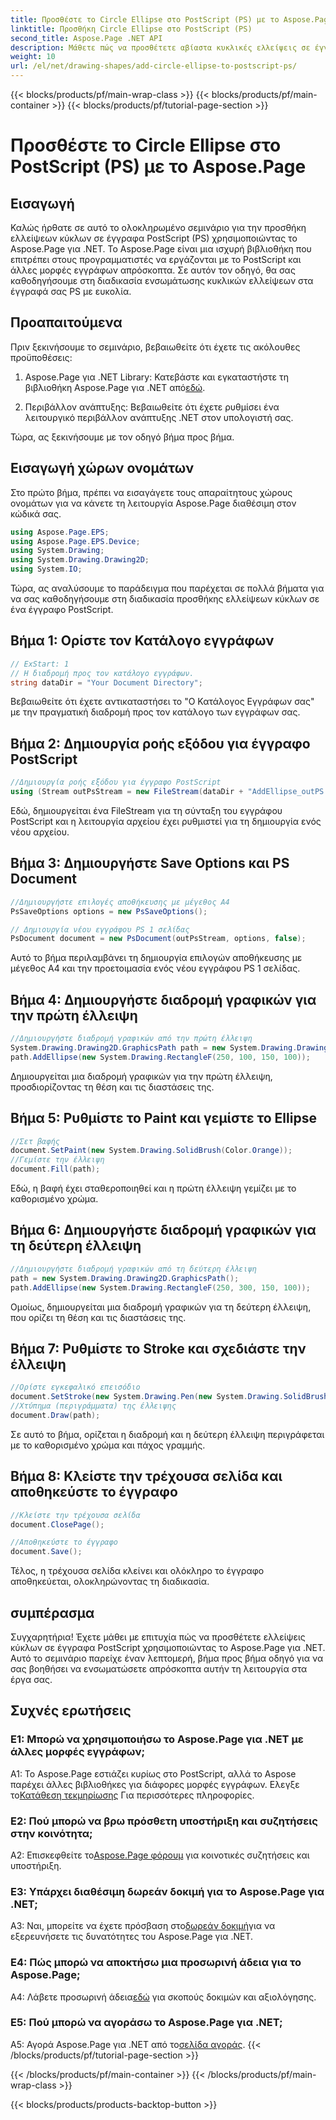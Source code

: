 ```yaml
---
title: Προσθέστε το Circle Ellipse στο PostScript (PS) με το Aspose.Page
linktitle: Προσθήκη Circle Ellipse στο PostScript (PS)
second_title: Aspose.Page .NET API
description: Μάθετε πώς να προσθέτετε αβίαστα κυκλικές ελλείψεις σε έγγραφα PostScript (PS) χρησιμοποιώντας το Aspose.Page για .NET. Ακολουθήστε τον βήμα προς βήμα οδηγό μας για απρόσκοπτη ενσωμάτωση.
weight: 10
url: /el/net/drawing-shapes/add-circle-ellipse-to-postscript-ps/
---
```


{{< blocks/products/pf/main-wrap-class >}}
{{< blocks/products/pf/main-container >}}
{{< blocks/products/pf/tutorial-page-section >}}

# Προσθέστε το Circle Ellipse στο PostScript (PS) με το Aspose.Page

## Εισαγωγή

Καλώς ήρθατε σε αυτό το ολοκληρωμένο σεμινάριο για την προσθήκη ελλείψεων κύκλων σε έγγραφα PostScript (PS) χρησιμοποιώντας το Aspose.Page για .NET. Το Aspose.Page είναι μια ισχυρή βιβλιοθήκη που επιτρέπει στους προγραμματιστές να εργάζονται με το PostScript και άλλες μορφές εγγράφων απρόσκοπτα. Σε αυτόν τον οδηγό, θα σας καθοδηγήσουμε στη διαδικασία ενσωμάτωσης κυκλικών ελλείψεων στα έγγραφά σας PS με ευκολία.

## Προαπαιτούμενα

Πριν ξεκινήσουμε το σεμινάριο, βεβαιωθείτε ότι έχετε τις ακόλουθες προϋποθέσεις:

1.  Aspose.Page για .NET Library: Κατεβάστε και εγκαταστήστε τη βιβλιοθήκη Aspose.Page για .NET από[εδώ](https://releases.aspose.com/page/net/).

2. Περιβάλλον ανάπτυξης: Βεβαιωθείτε ότι έχετε ρυθμίσει ένα λειτουργικό περιβάλλον ανάπτυξης .NET στον υπολογιστή σας.

Τώρα, ας ξεκινήσουμε με τον οδηγό βήμα προς βήμα.

## Εισαγωγή χώρων ονομάτων

Στο πρώτο βήμα, πρέπει να εισαγάγετε τους απαραίτητους χώρους ονομάτων για να κάνετε τη λειτουργία Aspose.Page διαθέσιμη στον κώδικά σας.

```csharp
using Aspose.Page.EPS;
using Aspose.Page.EPS.Device;
using System.Drawing;
using System.Drawing.Drawing2D;
using System.IO;
```

Τώρα, ας αναλύσουμε το παράδειγμα που παρέχεται σε πολλά βήματα για να σας καθοδηγήσουμε στη διαδικασία προσθήκης ελλείψεων κύκλων σε ένα έγγραφο PostScript.

## Βήμα 1: Ορίστε τον Κατάλογο εγγράφων

```csharp
// ExStart: 1
// Η διαδρομή προς τον κατάλογο εγγράφων.
string dataDir = "Your Document Directory";
```

Βεβαιωθείτε ότι έχετε αντικαταστήσει το "Ο Κατάλογος Εγγράφων σας" με την πραγματική διαδρομή προς τον κατάλογο των εγγράφων σας.

## Βήμα 2: Δημιουργία ροής εξόδου για έγγραφο PostScript

```csharp
//Δημιουργία ροής εξόδου για έγγραφο PostScript
using (Stream outPsStream = new FileStream(dataDir + "AddEllipse_outPS.ps", FileMode.Create))
```

Εδώ, δημιουργείται ένα FileStream για τη σύνταξη του εγγράφου PostScript και η λειτουργία αρχείου έχει ρυθμιστεί για τη δημιουργία ενός νέου αρχείου.

## Βήμα 3: Δημιουργήστε Save Options και PS Document

```csharp
//Δημιουργήστε επιλογές αποθήκευσης με μέγεθος Α4
PsSaveOptions options = new PsSaveOptions();

// Δημιουργία νέου εγγράφου PS 1 σελίδας
PsDocument document = new PsDocument(outPsStream, options, false);
```

Αυτό το βήμα περιλαμβάνει τη δημιουργία επιλογών αποθήκευσης με μέγεθος A4 και την προετοιμασία ενός νέου εγγράφου PS 1 σελίδας.

## Βήμα 4: Δημιουργήστε διαδρομή γραφικών για την πρώτη έλλειψη

```csharp
//Δημιουργήστε διαδρομή γραφικών από την πρώτη έλλειψη
System.Drawing.Drawing2D.GraphicsPath path = new System.Drawing.Drawing2D.GraphicsPath();
path.AddEllipse(new System.Drawing.RectangleF(250, 100, 150, 100));
```

Δημιουργείται μια διαδρομή γραφικών για την πρώτη έλλειψη, προσδιορίζοντας τη θέση και τις διαστάσεις της.

## Βήμα 5: Ρυθμίστε το Paint και γεμίστε το Ellipse

```csharp
//Σετ βαφής
document.SetPaint(new System.Drawing.SolidBrush(Color.Orange));
//Γεμίστε την έλλειψη
document.Fill(path);
```

Εδώ, η βαφή έχει σταθεροποιηθεί και η πρώτη έλλειψη γεμίζει με το καθορισμένο χρώμα.

## Βήμα 6: Δημιουργήστε διαδρομή γραφικών για τη δεύτερη έλλειψη

```csharp
//Δημιουργήστε διαδρομή γραφικών από τη δεύτερη έλλειψη
path = new System.Drawing.Drawing2D.GraphicsPath();
path.AddEllipse(new System.Drawing.RectangleF(250, 300, 150, 100));
```

Ομοίως, δημιουργείται μια διαδρομή γραφικών για τη δεύτερη έλλειψη, που ορίζει τη θέση και τις διαστάσεις της.

## Βήμα 7: Ρυθμίστε το Stroke και σχεδιάστε την έλλειψη

```csharp
//Ορίστε εγκεφαλικό επεισόδιο
document.SetStroke(new System.Drawing.Pen(new System.Drawing.SolidBrush(Color.Red), 3));
//Χτύπημα (περιγράμματα) της έλλειψης
document.Draw(path);
```

Σε αυτό το βήμα, ορίζεται η διαδρομή και η δεύτερη έλλειψη περιγράφεται με το καθορισμένο χρώμα και πάχος γραμμής.

## Βήμα 8: Κλείστε την τρέχουσα σελίδα και αποθηκεύστε το έγγραφο

```csharp
//Κλείστε την τρέχουσα σελίδα
document.ClosePage();

//Αποθηκεύστε το έγγραφο
document.Save();
```

Τέλος, η τρέχουσα σελίδα κλείνει και ολόκληρο το έγγραφο αποθηκεύεται, ολοκληρώνοντας τη διαδικασία.

## συμπέρασμα

Συγχαρητήρια! Έχετε μάθει με επιτυχία πώς να προσθέτετε ελλείψεις κύκλων σε έγγραφα PostScript χρησιμοποιώντας το Aspose.Page για .NET. Αυτό το σεμινάριο παρείχε έναν λεπτομερή, βήμα προς βήμα οδηγό για να σας βοηθήσει να ενσωματώσετε απρόσκοπτα αυτήν τη λειτουργία στα έργα σας.

## Συχνές ερωτήσεις

### Ε1: Μπορώ να χρησιμοποιήσω το Aspose.Page για .NET με άλλες μορφές εγγράφων;

 A1: Το Aspose.Page εστιάζει κυρίως στο PostScript, αλλά το Aspose παρέχει άλλες βιβλιοθήκες για διάφορες μορφές εγγράφων. Ελεγξε το[Κατάθεση τεκμηρίωσης](https://reference.aspose.com/page/net/) Για περισσότερες πληροφορίες.

### Ε2: Πού μπορώ να βρω πρόσθετη υποστήριξη και συζητήσεις στην κοινότητα;

 A2: Επισκεφθείτε το[Aspose.Page φόρουμ](https://forum.aspose.com/c/page/39) για κοινοτικές συζητήσεις και υποστήριξη.

### Ε3: Υπάρχει διαθέσιμη δωρεάν δοκιμή για το Aspose.Page για .NET;

 A3: Ναι, μπορείτε να έχετε πρόσβαση στο[δωρεάν δοκιμή](https://releases.aspose.com/)για να εξερευνήσετε τις δυνατότητες του Aspose.Page για .NET.

### Ε4: Πώς μπορώ να αποκτήσω μια προσωρινή άδεια για το Aspose.Page;

 A4: Λάβετε προσωρινή άδεια[εδώ](https://purchase.aspose.com/temporary-license/) για σκοπούς δοκιμών και αξιολόγησης.

### Ε5: Πού μπορώ να αγοράσω το Aspose.Page για .NET;

 A5: Αγορά Aspose.Page για .NET από το[σελίδα αγοράς](https://purchase.aspose.com/buy).
{{< /blocks/products/pf/tutorial-page-section >}}

{{< /blocks/products/pf/main-container >}}
{{< /blocks/products/pf/main-wrap-class >}}

{{< blocks/products/products-backtop-button >}}
